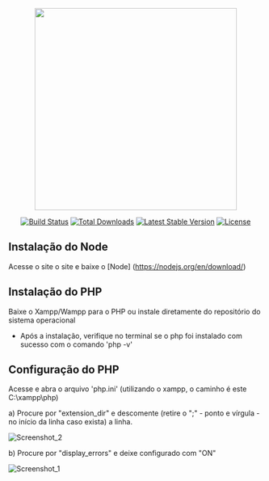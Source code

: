 <p align="center"><a href="https://laravel.com" target="_blank"><img src="https://raw.githubusercontent.com/laravel/art/master/logo-lockup/5%20SVG/2%20CMYK/1%20Full%20Color/laravel-logolockup-cmyk-red.svg" width="400"></a></p>

<p align="center">
<a href="https://travis-ci.org/laravel/framework"><img src="https://travis-ci.org/laravel/framework.svg" alt="Build Status"></a>
<a href="https://packagist.org/packages/laravel/framework"><img src="https://poser.pugx.org/laravel/framework/d/total.svg" alt="Total Downloads"></a>
<a href="https://packagist.org/packages/laravel/framework"><img src="https://poser.pugx.org/laravel/framework/v/stable.svg" alt="Latest Stable Version"></a>
<a href="https://packagist.org/packages/laravel/framework"><img src="https://poser.pugx.org/laravel/framework/license.svg" alt="License"></a>
</p>

## Instalação do Node
Acesse o site o site e baixe o [Node] (https://nodejs.org/en/download/)

## Instalação do PHP
Baixe o Xampp/Wampp para o PHP ou instale diretamente do repositório do sistema operacional

- Após a instalação, verifique no terminal se o php foi instalado com sucesso com o comando 'php -v'

## Configuração do PHP
Acesse e abra o arquivo 'php.ini' (utilizando o xampp, o caminho é este C:\xampp\php)

a) Procure por "extension_dir" e descomente (retire o ";" - ponto e vírgula - no início da linha caso exista) a linha.

![Screenshot_2](https://user-images.githubusercontent.com/59673152/135761105-cc39476e-732d-4c84-9115-68f06399b92b.png)

b) Procure por "display_errors" e deixe configurado com "ON"

![Screenshot_1](https://user-images.githubusercontent.com/59673152/135761072-6a461ac8-1771-42d3-a9d9-e5be7c08d79f.png)


